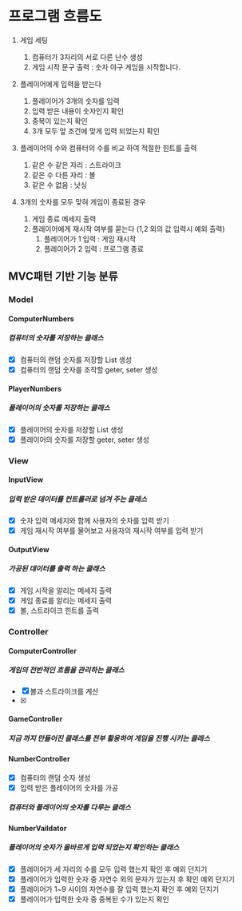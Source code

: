 프로그램 흐름도
==
1. 게임 세팅
   1) 컴퓨터가 3자리의 서로 다른 난수 생성
   2) 게임 시작 문구 출력 : 숫자 야구 게임을 시작합니다.

    

2. 플레이어에게 입력을 받는다    
   1) 플레이어가 3개의 숫자를 입력
   2) 입력 받은 내용이 숫자인지 확인
   3) 중복이 있는지 확인
   4) 3개 모두 앞 조건에 맞게 입력 되었는지 확인

   

3. 플레이어의 수와 컴퓨터의 수를 비교 하여 적절한 힌트를 출력
   1) 같은 수 같은 자리 : 스트라이크
   2) 같은 수 다른 자리 : 볼
   3) 같은 수 없음 : 낫싱



4. 3개의 숫자를 모두 맞혀 게임이 종료된 경우
   1. 게임 종료 메세지 출력
   2. 플레이어에게 재시작 여부를 묻는다 (1,2 외의 값 입력시 예외 출력)
      1) 플레이어가 1 입력 : 게임 재시작
      2) 플레이어가 2 입력 : 프로그램 종료



## MVC패턴 기반 기능 분류
### Model
#### ComputerNumbers
##### 컴퓨터의 숫자를 저장하는 클래스
- [x] 컴퓨터의 랜덤 숫자를 저장할 List 생성
- [x] 컴퓨터의 랜덤 숫자를 조작할 geter, seter 생성
#### PlayerNumbers
##### 플레이어의 숫자를 저장하는 클래스
- [x] 플레이어의 숫자를 저장할 List 생성
- [x] 플레이어의 숫자를 저장할 geter, seter 생성
### View
#### InputView
##### 입력 받은 데이터를 컨트롤러로 넘겨 주는 클래스
- [x] 숫자 입력 메세지와 함께 사용자의 숫자를 입력 받기
- [x] 게임 재시작 여부를 물어보고 사용자의 재시작 여부를 입력 받기
#### OutputView
##### 가공된 데이터를 출력 하는 클래스
- [x] 게임 시작을 알리는 메세지 출력
- [x] 게임 종료를 알리는 메세지 출력
- [x] 볼, 스트라이크 힌트를 출력
### Controller
#### ComputerController
##### 게임의 전반적인 흐름을 관리하는 클래스
- [x] 볼과 스트라이크를 계산
- [x] 
#### GameController
##### 지금 까지 만들어진 클래스를 전부 활용하여 게임을 진행 시키는 클래스
#### NumberController
- [x] 컴퓨터의 랜덤 숫자 생성
- [x] 입력 받은 플레이어의 숫자를 가공
##### 컴퓨터와 플레이어의 숫자를 다루는 클래스
#### NumberVaildator
##### 플레이어의 숫자가 올바르게 입력 되었는지 확인하는 클래스
- [x] 플레이어가 세 자리의 수를 모두 입력 했는지 확인 후 예외 던지기
- [x] 플레이어가 입력한 숫자 중 자연수 외의 문자가 있는지 후 확인 예외 던지기
- [x] 플레이어가 1~9 사이의 자연수를 잘 입력 했는지 확인 후 예외 던지기
- [x] 플레이어가 입력한 숫자 중 중복된 수가 있는지 확인
